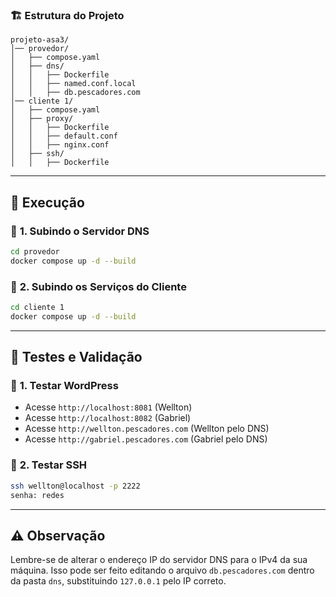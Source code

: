 ### 🏗 **Estrutura do Projeto**

```
projeto-asa3/
│── provedor/
│   ├── compose.yaml
│   ├── dns/
│   │   ├── Dockerfile
│   │   ├── named.conf.local
│   │   ├── db.pescadores.com
│── cliente 1/
│   ├── compose.yaml
│   ├── proxy/
│   │   ├── Dockerfile
│   │   ├── default.conf
│   │   ├── nginx.conf
│   ├── ssh/
│   │   ├── Dockerfile
```

---

## 🚀 **Execução**

### 🔹 **1. Subindo o Servidor DNS**

```bash
cd provedor
docker compose up -d --build
```

### 🔹 **2. Subindo os Serviços do Cliente**

```bash
cd cliente 1
docker compose up -d --build
```

---

## 📜 **Testes e Validação**

### 🔹 **1. Testar WordPress**

- Acesse `http://localhost:8081` (Wellton)
- Acesse `http://localhost:8082` (Gabriel)
- Acesse `http://wellton.pescadores.com` (Wellton pelo DNS)
- Acesse `http://gabriel.pescadores.com` (Gabriel pelo DNS)

### 🔹 **2. Testar SSH**

```bash
ssh wellton@localhost -p 2222
senha: redes
```

---

## ⚠️ **Observação**

Lembre-se de alterar o endereço IP do servidor DNS para o IPv4 da sua máquina. Isso pode ser feito editando o arquivo `db.pescadores.com` dentro da pasta `dns`, substituindo `127.0.0.1` pelo IP correto.
